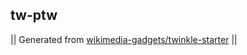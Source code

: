 ## tw-ptw



|| Generated from [wikimedia-gadgets/twinkle-starter](https://github.com/wikimedia-gadgets/twinkle-starter) ||